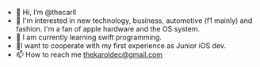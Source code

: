 - 👋 Hi, I’m @thecarll
- 👀 I'm interested in new technology, business, automotive (f1 mainly) and fashion. I'm a fan of apple hardware and the OS system.
- 🌱 I am currently learning swift programming.
- 💞️I want to cooperate with my first experience as Junior iOS dev.
- 📫 How to reach me thekaroldec@gmail.com

